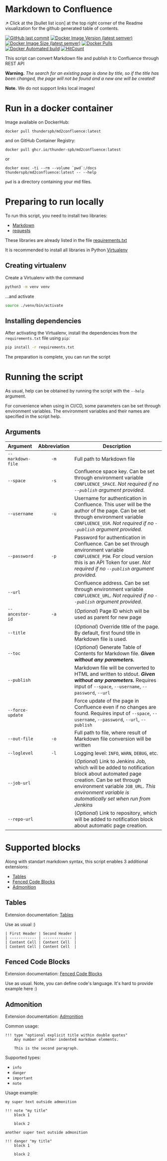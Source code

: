 # Markdown to Confluence
<p align="left">
	↗️️ Click at the [bullet list icon] at the top right corner of the Readme visualization for the github generated table of contents.
</p>

[![GitHub last commit](https://img.shields.io/github/last-commit/thunder-spb/md2confluence?style=flat-square)](https://github.com/thunder-spb/md2confluence/commits/master)
[![Docker Image Version (latest semver)](https://img.shields.io/docker/v/thunderspb/md2confluence?style=flat-square&sort=semver)](https://hub.docker.com/r/thunderspb/md2confluence/tags)
[![Docker Image Size (latest semver)](https://img.shields.io/docker/image-size/thunderspb/md2confluence?style=flat-square&sort=semver)](https://hub.docker.com/r/thunderspb/md2confluence)
[![Docker Pulls](https://img.shields.io/docker/pulls/thunderspb/md2confluence?style=flat-square)](https://hub.docker.com/r/thunderspb/md2confluence)
[![Docker Automated build](https://img.shields.io/docker/automated/thunderspb/md2confluence?style=flat-square)](https://hub.docker.com/r/thunderspb/md2confluence/builds)
[![HitCount](http://hits.dwyl.com/thunderspb/md2confluence.svg)](http://hits.dwyl.com/thunderspb/md2confluence)

This script can convert Markdown file and publish it to Confluence through REST API

**Warning.** _The search for an existing page is done by title, so if the title has been changed, the page will not be found and a new one will be created!_

**Note.** We do not support links local images!
# Run in a docker container
Image available on DockerHub:

```
docker pull thunderspb/md2confluence:latest
```

and on GitHub Container Registry:

```
docker pull ghcr.io/thunder-spb/md2confluence:latest
```

or

```
docker exec -ti --rm --volume `pwd`:/docs thunderspb/md2confluence:latest -- --help
```
`pwd` is a directory containing your md files.

# Preparing to run locally

To run this script, you need to install two libraries:

 * [Markdown](https://python-markdown.github.io/)
 * [requests](https://docs.python-requests.org/en/master/)

These libraries are already listed in the file [requirements.txt](requirements.txt)

It is recommended to install all libraries in Python [Virtualenv](https://docs.python.org/3/tutorial/venv.html)

## Creating virtualenv

Create a Virtualenv with the command

```sh
python3 -m venv venv
```

...and activate

```sh
source ./venv/bin/activate
```

## Installing dependencies

After activating the Virtualenv, install the dependencies from the `requirements.txt` file using `pip`:

```sh
pip install -r requirements.txt
```
The preparation is complete, you can run the script

# Running the script

As usual, help can be obtained by running the script with the `--help` argument.

For convenience when using in CI/CD, some parameters can be set through environment variables. The environment variables and their names are specified in the script help.

## Arguments

| Argument | Abbreviation | Description |
|:-|:-:|-|
| `--markdown-file` | `-m` | Full path to Markdown file |
| `--space` | `-s` | Confluence space key. Can be set through environment variable `CONFLUENCE_SPACE`. _Not required if no `--publish` argument provided._ |
| `--username` | `-u` | Username for authentication in Confluence. This user will be the author of the page. Can be set through environment variable `CONFLUENCE_USR`. _Not required if no `--publish` argument provided._ |
| `--password` | `-p` | Password for authentication in Confluence. Can be set through environment variable `CONFLUENCE_PSW`. For cloud version this is an API Token for user. _Not required if no `--publish` argument provided._ |
| `--url` | | Confluence address. Can be set through environment variable `CONFLUENCE_URL`. _Not required if no `--publish` argument provided._ |
| `--ancestor-id` | `-a` | (_Optional_) Page ID which will be used as parent for new page |
| `--title` | | (_Optional_) Override title of the page. By default, first found title in Markdown file is used. |
| `--toc` | | (_Optional_) Generate Table of Contents for Markdown file. _**Given without any parameters.**_ |
| `--publish` | | Markdown file will be converted to HTML and written to stdout. _**Given without any parameters.**_ Requires input of `--space`, `--username`, `--password`, `--url` |
| `--force-update` | | Force update of the page in Confluence even if no changes are found. Requires input of `--space`, `--username`, `--password`, `--url`, `--publish` |
| `--out-file` | `-o` | Full path to file, where result of Markdown file conversion will be written |
| `--loglevel` | `-l` | Logging level: `INFO`, `WARN`, `DEBUG`, etc. |
| `--job-url` | | (_Optional_) Link to Jenkins Job, which will be added to notification block about automated page creation. Can be set through environment variable `JOB_URL`. _This environment variable is automatically set when run from Jenkins_ |
| `--repo-url` | | (_Optional_) Link to repository, which will be added to notification block about automatic page creation. |

# Supported blocks

Along with standart markdown syntax, this script enables 3 additional extensions:
- [Tables](https://python-markdown.github.io/extensions/tables/)
- [Fenced Code Blocks](https://python-markdown.github.io/extensions/fenced_code_blocks/)
- [Admonition](https://python-markdown.github.io/extensions/admonition/)

## Tables

Extension documentation: [Tables](https://python-markdown.github.io/extensions/tables/)

Use as usual :)

```
| First Header | Second Header |
| ------------ | ------------- |
| Content Cell | Content Cell  |
| Content Cell | Content Cell  |
```

## Fenced Code Blocks

Extension documentation: [Fenced Code Blocks](https://python-markdown.github.io/extensions/fenced_code_blocks/)

Use as usual. Note, you can define code's language. It's hard to provide example here :)

## Admonition

Extension documentation: [Admonition](https://python-markdown.github.io/extensions/admonition/)

Common usage:
```
!!! type "optional explicit title within double quotes"
    Any number of other indented markdown elements.

    This is the second paragraph.
```

Supported types:
- `info`
- `danger`
- `important`
- `note`

Usage example:

```
my super text outside admonition

!!! note "my title"
    block 1

    block 2

another super text outside admonition

!!! danger "my title"
    block 1

    block 2
```
